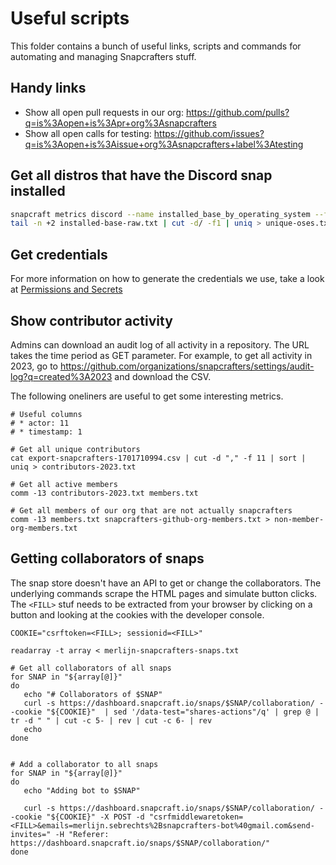 # Useful scripts

This folder contains a bunch of useful links, scripts and commands for automating and managing Snapcrafters stuff.

## Handy links

* Show all open pull requests in our org: https://github.com/pulls?q=is%3Aopen+is%3Apr+org%3Asnapcrafters
* Show all open calls for testing: https://github.com/issues?q=is%3Aopen+is%3Aissue+org%3Asnapcrafters+label%3Atesting

## Get all distros that have the Discord snap installed

```bash
snapcraft metrics discord --name installed_base_by_operating_system --format table | cat > installed-base-raw.txt
tail -n +2 installed-base-raw.txt | cut -d/ -f1 | uniq > unique-oses.txt
```

## Get credentials

For more information on how to generate the credentials we use, take a look at [Permissions and Secrets](https://github.com/snapcrafters/.github/wiki/Permissions-and-Secrets)

## Show contributor activity

Admins can download an audit log of all activity in a repository. The URL takes the time period as GET parameter. For example, to get all activity in 2023, go to https://github.com/organizations/snapcrafters/settings/audit-log?q=created%3A2023 and download the CSV.

The following oneliners are useful to get some interesting metrics.

```shell
# Useful columns
# * actor: 11
# * timestamp: 1

# Get all unique contributors
cat export-snapcrafters-1701710994.csv | cut -d "," -f 11 | sort | uniq > contributors-2023.txt

# Get all active members
comm -13 contributors-2023.txt members.txt

# Get all members of our org that are not actually snapcrafters
comm -13 members.txt snapcrafters-github-org-members.txt > non-member-org-members.txt
```

## Getting collaborators of snaps

The snap store doesn't have an API to get or change the collaborators. The underlying commands scrape the HTML pages and simulate button clicks. The `<FILL>` stuf needs to be extracted from your browser by clicking on a button and looking at the cookies with the developer console.

```shell
COOKIE="csrftoken=<FILL>; sessionid=<FILL>"

readarray -t array < merlijn-snapcrafters-snaps.txt

# Get all collaborators of all snaps
for SNAP in "${array[@]}"
do
   echo "# Collaborators of $SNAP"
   curl -s https://dashboard.snapcraft.io/snaps/$SNAP/collaboration/ --cookie "${COOKIE}"  | sed '/data-test="shares-actions"/q' | grep @ | tr -d " " | cut -c 5- | rev | cut -c 6- | rev
   echo
done


# Add a collaborator to all snaps
for SNAP in "${array[@]}"
do
   echo "Adding bot to $SNAP"

   curl -s https://dashboard.snapcraft.io/snaps/$SNAP/collaboration/ --cookie "${COOKIE}" -X POST -d "csrfmiddlewaretoken=<FILL>&emails=merlijn.sebrechts%2Bsnapcrafters-bot%40gmail.com&send-invites=" -H "Referer: https://dashboard.snapcraft.io/snaps/$SNAP/collaboration/"
done
```

